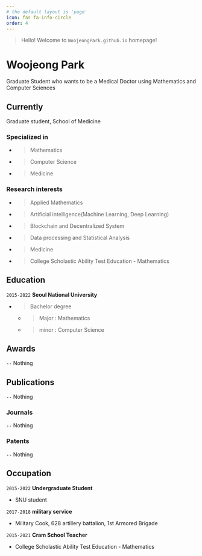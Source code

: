 ```yaml
---
# the default layout is 'page'
icon: fas fa-info-circle
order: 4
---
```

<!--
> Add Markdown syntax content to file `_tabs/about.md`{: .filepath } and it will show up on this page.
{: .prompt-tip }
-->

> Hello! Welcome to `WoojeongPark.github.io` homepage! <br>

# Woojeong Park
Graduate Student who wants to be a Medical Doctor using Mathematics and Computer Sciences


## Currently
Graduate student, School of Medicine

### Specialized in
- > Mathematics
- > Computer Science 
- > Medicine


### Research interests
- > Applied Mathematics
- > Artificial intelligence(Machine Learning, Deep Learning)
- > Blockchain and Decentralized System
- > Data processing and Statistical Analysis
- > Medicine
- > College Scholastic Ability Test Education - Mathematics


## Education
`2015-2022`
__Seoul National University__
- > Bachelor degree
  - > Major : Mathematics
  - > minor : Computer Science

<!--
`2023-Now`
__CHA University__
- Master degree
  - Major : Medicine
-->

## Awards
`--`
Nothing 


## Publications
`--`
Nothing 

<!-- A list is also available [online](http://scholar.google.co.uk/citations?user=LTOTl0YAAAAJ) -->

### Journals
`--`
Nothing 

### Patents
`--`
Nothing 



## Occupation
`2015-2022`
__Undergraduate Student__
- SNU student

`2017-2018`
__military service__
- Military Cook, 628 artillery battalion, 1st Armored Brigade

`2015-2021`
__Cram School Teacher__
- College Scholastic Ability Test Education - Mathematics
